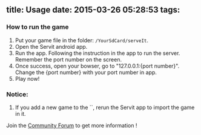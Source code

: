 title: Usage
date: 2015-03-26 05:28:53
tags:
---
### How to run the game
1. Put your game file in the folder: `/YourSdCard/serveIt`.
2. Open the Servit android app.
3. Run the app. Following the instruction in the app to run the server. Remember the port number on the screen.
4. Once success, open your bowser, go to "127.0.0.1:{port number}". Change the {port number} with your port number in app.
5. Play now!

### Notice:
1. If you add a new game to the ``, rerun the Servit app to import the game in it.

Join the [Community Forum](https://groups.google.com/forum/?hl=en#!forum/serveit) to get more information !
